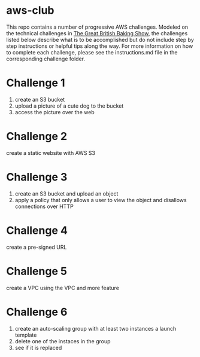 # aws-club
This repo contains a number of progressive AWS challenges. Modeled on the technical challenges in [The Great British Baking Show](https://www.netflix.com/title/80063224), the challenges listed below describe what is to be accomplished but do not include step by step instructions or helpful tips along the way. For more information on how to complete each challenge, please see the instructions.md file in the corresponding challenge folder.

# Challenge 1
1. create an S3 bucket
1. upload a picture of a cute dog to the bucket
1. access the picture over the web

# Challenge 2
create a static website with AWS S3

# Challenge 3
1. create an S3 bucket and upload an object
1. apply a policy that only allows a user to view the object and disallows connections over HTTP

# Challenge 4
create a pre-signed URL

# Challenge 5
create a VPC using the VPC and more feature

# Challenge 6
1. create an auto-scaling group with at least two instances a launch template
1. delete one of the instaces in the group
1. see if it is replaced